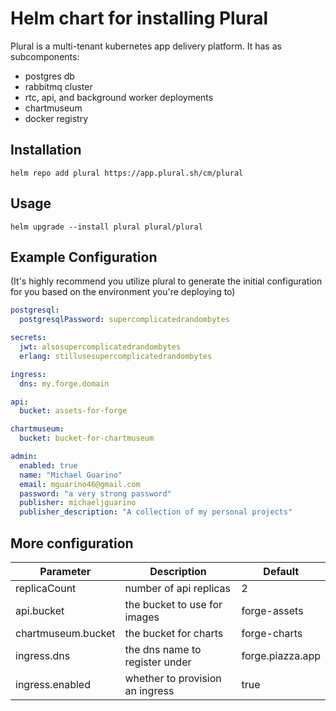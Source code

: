 # Helm chart for installing Plural

Plural is a multi-tenant kubernetes app delivery platform.  It has as subcomponents:

* postgres db
* rabbitmq cluster
* rtc, api, and background worker deployments
* chartmuseum
* docker registry

## Installation

```
helm repo add plural https://app.plural.sh/cm/plural
```

## Usage

```
helm upgrade --install plural plural/plural
```

## Example Configuration

(It's highly recommend you utilize plural to generate the initial configuration for you based on the environment you're deploying to)

```yaml
postgresql:
  postgresqlPassword: supercomplicatedrandombytes

secrets:
  jwt: alsosupercomplicatedrandombytes
  erlang: stillusesupercomplicatedrandombytes

ingress:
  dns: my.forge.domain

api:
  bucket: assets-for-forge

chartmuseum:
  bucket: bucket-for-chartmuseum

admin:
  enabled: true
  name: "Michael Guarino"
  email: mguarino46@gmail.com
  password: "a very strong password"
  publisher: michaeljguarino
  publisher_description: "A collection of my personal projects"
```

## More configuration

| Parameter | Description | Default |
| --------- | ----------- | ------- |
| replicaCount | number of api replicas | 2 |
| api.bucket | the bucket to use for images | forge-assets |
| chartmuseum.bucket | the bucket for charts | forge-charts |
| ingress.dns | the dns name to register under | forge.piazza.app |
| ingress.enabled | whether to provision an ingress | true |

